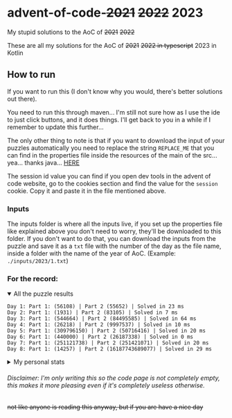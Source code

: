 # advent-of-code-~~2021~~ ~~2022~~ 2023

My stupid solutions to the AoC of ~~2021~~ ~~2022~~

These are all my solutions for the AoC of ~~2021~~ ~~2022 in typescript~~ 2023 in Kotlin

## How to run

If you want to run this (I don't know why you would, there's better solutions out there).

You need to run this through maven... I'm still not sure how as I use the ide to just click buttons, and it does things.
I'll get back to you in a while if I remember to update this further...

The only other thing to note is that if you want to download the input of your puzzles automatically you need to replace
the string `REPLACE_ME` that you can find in the properties file inside the resources of the main of the src... yea...
thanks java... [HERE](./src/main/resources/application.properties)

The session id value you can find if you open dev tools in the advent of code website, go to the cookies section and
find the value for the `session` cookie. Copy it and paste it in the file mentioned above.

### Inputs

The inputs folder is where all the inputs live, if you set up the properties file like explained above you don't need to
worry, they'll be downloaded to this folder. If you don't want to do that, you can download the inputs from the puzzle
and save it as a `txt` file with the number of the day as the file name, inside a folder with the name of the year of
AoC. (Example: `./inputs/2023/1.txt`)

### For the record:

<details open>
  <summary>All the puzzle results</summary>
  <p>

```
Day 1: Part 1: (56108) | Part 2 (55652) | Solved in 23 ms
Day 2: Part 1: (1931) | Part 2 (83105) | Solved in 7 ms
Day 3: Part 1: (544664) | Part 2 (84495585) | Solved in 64 ms
Day 4: Part 1: (26218) | Part 2 (9997537) | Solved in 10 ms
Day 5: Part 1: (309796150) | Part 2 (50716416) | Solved in 20 ms
Day 6: Part 1: (440000) | Part 2 (26187338) | Solved in 0 ms
Day 7: Part 1: (251121738) | Part 2 (251421071) | Solved in 20 ms
Day 8: Part 1: (14257) | Part 2 (16187743689077) | Solved in 29 ms
```

  </p>
</details>

<details>
  <summary>My personal stats</summary>
  <p>
```
      --------Part 1--------   --------Part 2---------
Day       Time   Rank  Score       Time    Rank  Score
  8   10:19:26  42394      0   14:24:27   36399      0
  7   10:56:48  37950      0   12:40:26   34900      0
  6   10:01:39  46013      0   10:11:14   44800      0
  5   08:59:52  37254      0   10:13:19   19863      0
  4   06:29:57  44674      0   07:21:32   36981      0
  3   09:47:32  44525      0   09:55:36   35569      0
  2   11:27:54  65859      0   11:35:43   61958      0
  1   09:48:11  77728      0       >24h  119217      0
```

git remote add origin git@github.com:Kimossab/advent-of-code-2023.git
git branch -M main
git push -u origin main
  </p>
</details>

###### Disclaimer: I'm only writing this so the code page is not completely empty, this makes it more pleasing even if it's completely useless otherwise.

~~not like anyone is reading this anyway, but if you are have a nice day~~
